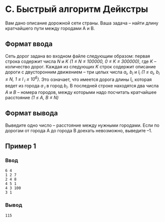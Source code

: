# C. Быстрый алгоритм Дейкстры

Вам дано описание дорожной сети страны. Ваша задача – найти длину кратчайшего пути между городами А и B.

## Формат ввода

Сеть дорог задана во входном файле следующим образом: первая строка содержит числа _N_ и _K_ _(1 ≤ N ≤ 100000, 0 ≤ K ≤
300000)_, где _K_ – количество дорог. Каждая из следующих _K_ строк содержит описание дороги с двусторонним движением –
три целых числа _a<sub>i</sub>, b<sub>i</sub>_ и _l<sub>i</sub> (1 ≤ a<sub>i</sub>, b<sub>i</sub> ≤ N, 1 ≤ l<sub>
i</sub> ≤ 10<sup>6</sup>)_. Это означает, что имеется дорога длины _l<sub>i</sub>_, которая ведет из города _a<sub>
i</sub>_ в город _b<sub>i</sub>_. В последней строке находятся два числа _А_ и _В_ – номера городов, между которыми надо
посчитать кратчайшее расстояние _(1 ≤ A, B ≤ N)_

## Формат вывода

Выведите одно число – расстояние между нужными городами. Если по дорогам от города А до города В доехать невозможно,
выведите –1.

## Пример 1

### Ввод

    6 4
    1 2 7
    2 4 8
    4 5 1
    4 3 100
    3 1

### Вывод

    115

